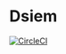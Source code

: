 # Dsiem 

[![CircleCI](https://circleci.com/gh/defenxor/dsiem.svg?style=svg&circle-token=def79b85071ad74a4bb86fd9d225bb09d00694c5)](https://circleci.com/gh/defenxor/dsiem)

